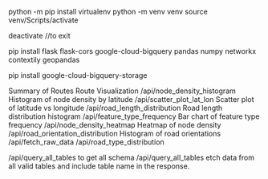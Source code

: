 python -m pip install virtualenv
python -m venv venv
source venv/Scripts/activate

deactivate  //to exit
 

pip install flask flask-cors google-cloud-bigquery pandas numpy networkx contextily geopandas

pip install google-cloud-bigquery-storage


Summary of Routes
Route	                        Visualization
/api/node_density_histogram	   Histogram of node density by latitude
/api/scatter_plot_lat_lon	   Scatter plot of latitude vs longitude
/api/road_length_distribution	Road length distribution histogram
/api/feature_type_frequency	    Bar chart of feature type frequency
/api/node_density_heatmap	      Heatmap of node density
/api/road_orientation_distribution	Histogram of road orientations
/api/fetch_raw_data
/api/road_type_distribution

/api/query_all_tables to get all schema
/api/query_all_tables etch data from all valid tables and include table name in the response.